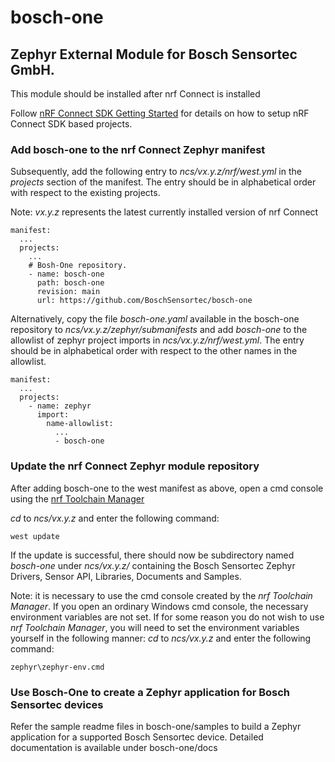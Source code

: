 # bosch-one
## Zephyr External Module for Bosch Sensortec GmbH.

This module should be installed after nrf Connect is installed

Follow [nRF Connect SDK Getting Started](https://developer.nordicsemi.com/nRF_Connect_SDK/doc/latest/nrf/gs_installing.html)
for details on how to setup nRF Connect SDK based projects.

### Add bosch-one to the nrf Connect Zephyr manifest
Subsequently, add the following entry to *ncs/vx.y.z/nrf/west.yml* in the *projects* section of the manifest.
The entry should be in alphabetical order with respect to the existing projects. 

Note: *vx.y.z* represents the latest currently installed version of nrf Connect

```
manifest:
  ...
  projects:
    ...
	# Bosh-One repository.
	- name: bosch-one
	  path: bosch-one
      revision: main
      url: https://github.com/BoschSensortec/bosch-one

```
Alternatively, copy the file *bosch-one.yaml* available in the bosch-one repository to *ncs/vx.y.z/zephyr/submanifests*
and add *bosch-one* to the allowlist of zephyr project imports in *ncs/vx.y.z/nrf/west.yml*. The entry should be in 
alphabetical order with respect to the other names in the allowlist. 
```
manifest:
  ...
  projects:
    - name: zephyr
      import:
        name-allowlist:
          ...
          - bosch-one
```
### Update the nrf Connect Zephyr module repository 

After adding bosch-one to the west manifest as above, open a cmd console using the [nrf Toolchain Manager](https://developer.nordicsemi.com/nRF_Connect_SDK/doc/latest/nrf/getting_started/assistant.html#id13)

*cd* to *ncs/vx.y.z* and enter the following command:

```
west update
```
If the update is successful, there should now be subdirectory named *bosch-one* under *ncs/vx.y.z/* containing the Bosch Sensortec Zephyr Drivers, Sensor API, Libraries, Documents and Samples.

Note: it is necessary to use the cmd console created by the *nrf Toolchain Manager*. If you open an ordinary Windows cmd console, the necessary environment variables are not set. If for some reason you do not wish to use *nrf Toolchain Manager*, you will need to set the environment variables yourself in the following manner:
*cd* to *ncs/vx.y.z* and enter the following command:
```
zephyr\zephyr-env.cmd
```

### Use Bosch-One to create a Zephyr application for Bosch Sensortec devices
Refer the sample readme files in bosch-one/samples to build a Zephyr application for a supported Bosch Sensortec device. Detailed documentation is available under bosch-one/docs
